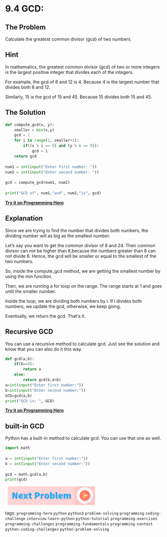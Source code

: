 # 9.4 GCD: 

## The Problem
Calculate the greatest common divisor (gcd) of two numbers.

## Hint
In mathematics, the greatest common divisor (gcd) of two or more integers is the largest positive integer that divides each of the integers. 

For example, the gcd of 8 and 12 is 4. Because 4 is the largest number that divides both 8 and 12.

Similarly, 15 is the gcd of 15 and 45. Because 15 divides both 15 and 45.

## The Solution
```python
def compute_gcd(x, y):
	smaller = min(x,y)
	gcd = 1
	for i in range(1, smaller+1):
		if((x % i == 0) and (y % i == 0)):
			gcd = i
	return gcd

num1 = int(input("Enter first number: "))
num2 = int(input("Enter second number: "))

gcd = compute_gcd(num1, num2)

print("GCD of", num1,"and", num2,"is", gcd)
```
**[Try it on Programming Hero](https://play.google.com/store/apps/details?id=com.learnprogramming.codecamp)**

## Explanation
Since we are trying to find the number that divides both numbers, the dividing number will as big as the smallest number. 

Let’s say you want to get the common divisor of 8 and 24. Their common divisor can not be higher than 8,because the numbers greater than 8 can not divide 8. Hence, the gcd will be smaller or equal to the smallest of the two numbers. 

So, inside the compute_gcd method, we are getting the smallest number by using the min function.

Then, we are running a for loop on the range. The range starts at 1 and goes until the smaller number. 

Inside the loop, we are dividing both numbers by i. If i divides both numbers, we update the gcd, otherwise, we keep going. 

Eventually, we return the gcd. That's it. 

## Recursive GCD
You can use a recursive method to calculate gcd. Just see the solution and know that you can also do it this way.

```python
def gcd(a,b):
    if(b==0):
        return a
    else:
        return gcd(b,a%b)
a=int(input("Enter first number:"))
b=int(input("Enter second number:"))
GCD=gcd(a,b)
print("GCD is: ", GCD)
```
**[Try it on Programming Hero](https://play.google.com/store/apps/details?id=com.learnprogramming.codecamp)**

## built-in GCD
Python has a built-in method to calculate gcd. You can use that one as well. 

```python
import math

a = int(input("Enter first number:"))
b = int(input("Enter second number:"))

gcd = math.gcd(a,b)
print(gcd)
```



&nbsp;
[![Next Page](../assets/next-button.png)](Least-Common-Multiple.md)
&nbsp;

tags:  `programming-hero`  `python`  `python3`  `problem-solving`  `programming`  `coding-challenge`  `interview`  `learn-python`  `python-tutorial`  `programming-exercises`  `programming-challenges`  `programming-fundamentals`  `programming-contest`  `python-coding-challenges`  `python-problem-solving`


